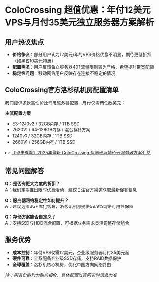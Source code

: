 # ColoCrossing 超值优惠：年付12美元VPS与月付35美元独立服务器方案解析

## 用户热议焦点
- **价格争议**：部分用户认为12美元/年的VPS价格优势不明显，期待更低折扣（如黑五10美元特惠）
- **配置需求**：用户反馈独立服务器40T流量限制较为严格，希望提升带宽配额
- **稳定性问题**：移动网络用户反映存在连接不稳定的情况

## ColoCrossing官方洛杉矶机房配置清单
我们提供多款高性价比专用服务器配置，月付仅需两位数美元：

**主流配置方案**  
- E3-1240v2 / 32GB内存 / 1TB SSD  
- 2620V1 / 64-128GB内存 / 混合存储方案  
- 1240v3 / 32GB内存 / 1TB SSD  
- 2660V1 / 256GB内存 / 1TB SSD  

👉 [【点击查看】2025年最新 ColoCrossing 优惠码及特价云服务器方案汇总](https://bit.ly/ColoCrossing)

## 常见问题解答
**Q：是否有更大力度的折扣？**  
A：我们定期推出限时优惠活动，建议关注官方渠道获取最新促销信息

**Q：服务器网络稳定性如何提升？**  
A：建议选择BGP优化线路，洛杉矶机房提供99.9%网络可用性保障

**Q：存储方案能否自定义？**  
A：支持SSD与HDD混合配置，可根据业务需求灵活调整存储组合

## 服务优势
- **成本控制**：年付VPS仅需12美元，企业级服务器月付35美元起
- **硬件可靠**：全系配备企业级SSD存储，支持RAID数据保护
- **全球覆盖**：洛杉矶核心机房，优化中国方向网络路由

*注：所有价格均为税前报价，具体配置以官网实时信息为准*